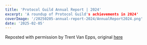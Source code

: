 ```yaml
---
title: 'Protocol Guild Annual Report | 2024'
excerpt: 'A roundup of Protocol Guild's achievements in 2024'
coverImage: '/20250205-annual-report-2024/AnnualReport2024.png'
date: '2025-02-05'
---
```

Reposted with permission by Trent Van Epps, original [here](https://trent.mirror.xyz/ia1sSXWw6Q_0gseWhPDpt0WbsOadCfQ-23yAxNn4sXA)
